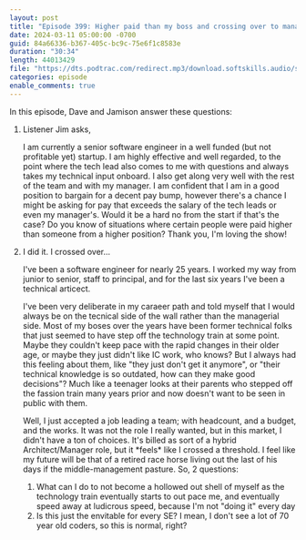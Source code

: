```yaml
---
layout: post
title: "Episode 399: Higher paid than my boss and crossing over to management"
date: 2024-03-11 05:00:00 -0700
guid: 84a66336-b367-405c-bc9c-75e6f1c8583e
duration: "30:34"
length: 44013429
file: "https://dts.podtrac.com/redirect.mp3/download.softskills.audio/sse-399.mp3"
categories: episode
enable_comments: true
---
```


In this episode, Dave and Jamison answer these questions:

1. Listener Jim asks,
   
   I am currently a senior software engineer in a well funded (but not profitable yet) startup. I am highly effective and well regarded, to the point where the tech lead also comes to me with questions and always takes my technical input onboard.
   I also get along very well with the rest of the team and with my manager.
   I am confident that I am in a good position to bargain for a decent pay bump, however there's a chance I might be asking for pay that exceeds the salary of the tech leads or even my manager's. Would it be a hard no from the start if that's the case? Do you know of situations where certain people were paid higher than someone from a higher position?
   Thank you, I'm loving the show!

2. I did it. I crossed over...
   
   I've been a software engineer for nearly 25 years. I worked my way from junior to senior, staff to principal, and for the last six years I've been a technical articect.
   
   I've been very deliberate in my caraeer path and told myself that I would always be on the tecnical side of the wall rather than the managerial side. Most of my boses over the years have been former technical folks that just seemed to have step off the technology train at some point. Maybe they couldn't keep pace with the rapid changes in their older age, or maybe they just didn't like IC work, who knows? But I always had this feeling about them, like "they just don't get it anymore", or "their technical knowledge is so outdated, how can they make good decisions"? Much like a teenager looks at their parents who stepped off the fassion train many years prior and now doesn't want to be seen in public with them.
   
   Well, I just accepted a job leading a team; with headcount, and a budget, and the works. It was not the role I really wanted, but in this market, I didn't have a ton of choices. It's billed as sort of a hybrid Architect/Manager role, but it \*feels\* like I crossed a threshold. I feel like my future will be that of a retired race horse living out the last of his days if the middle-management pasture. So, 2 questions:
   
   1. What can I do to not become a hollowed out shell of myself as the technology train eventually starts to out pace me, and eventually speed away at ludicrous speed, because I'm not "doing it" every day
   2. Is this just the envitable for every SE? I mean, I don't see a lot of 70 year old coders, so this is normal, right?
